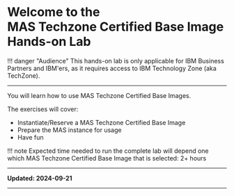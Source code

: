 # Welcome to the </br>MAS Techzone Certified Base Image Hands-on Lab

!!! danger "Audience"
    This hands-on lab is only applicable for IBM Business Partners and IBM'ers, as it requires access to IBM Technology Zone (aka TechZone).

---

You will learn how to use MAS Techzone Certified Base Images.

The exercises will cover:

* Instantiate/Reserve a MAS Techzone Certified Base Image
* Prepare the MAS instance for usage
* Have fun

!!! note
    Expected time needed to run the complete lab will depend one which MAS Techzone Certified Base Image that is selected: 2+ hours


---

**Updated: 2024-09-21**

---